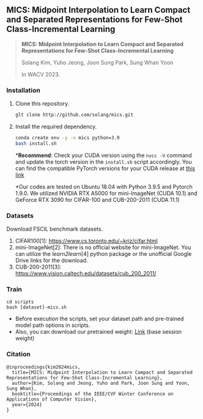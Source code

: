 ## MICS: Midpoint Interpolation to Learn Compact and Separated Representations for Few-Shot Class-Incremental Learning

> **MICS: Midpoint Interpolation to Learn Compact and Separated Representations for Few-Shot Class-Incremental Learning** 
>
> Solang Kim, Yuho Jeong, Joon Sung Park, Sung Whan Yoon
>
> In WACV 2023.

### Installation

1. Clone this repository.

   ```bash
   glt clone http://github.com/solang/mics.git
   ```

2. Install the required dependency. 

   ```bash
   conda create env -y -n mics python=3.9
   bash install.sh
   ```

   ***Recommend**: Check your CUDA version using the `nvcc -V` command and update the torch version in the `install.sh` script accordingly. You can find the compatible PyTorch versions for your CUDA release at [this link](https://pytorch.org/get-started/previous-versions/)

   *Our codes are tested on Ubuntu 18.04 with Python 3.9.5 and Pytorch 1.9.0. We utilized NVIDIA RTX A5000 for mini-ImageNet (CUDA 10.1) and GeForce RTX 3090 for CIFAR-100 and CUB-200-2011 (CUDA 11.1) 



### Datasets

Download FSCIL benchmark datasets.

1. CIFAR100[1]: https://www.cs.toronto.edu/~kriz/cifar.html
2. mini-ImageNet[2]: There is no official website for mini-ImageNet. You can utilize the *learn2learn*[4] python package or the unofficial Google Drive links for the download.
3. CUB-200-2011[3]: https://www.vision.caltech.edu/datasets/cub_200_2011/



### Train

```shell
cd scripts
bash [dataset]-mics.sh 
```

- Before execution the scripts, set your dataset path and pre-trained model path options in scripts.
- Also, you can download our pretrained weight: [Link](https://drive.google.com/drive/folders/18rcX2Vhva1lRtr_rUYcjWG6m2AshOcZ6?usp=sharing) (base session weight)



### Citation

```
@inproceedings{kim2024mics,
  title={MICS: Midpoint Interpolation to Learn Compact and Separated Representations for Few-Shot Class-Incremental Learning},
  author={Kim, Solang and Jeong, Yuho and Park, Joon Sung and Yoon, Sung Whan},
  booktitle={Proceedings of the IEEE/CVF Winter Conference on Applications of Computer Vision},
  year={2024}
}
```



